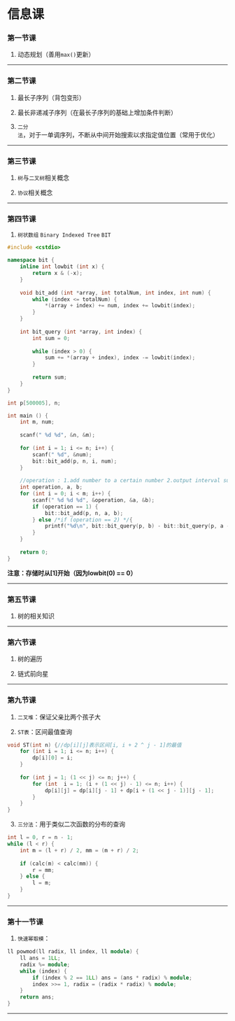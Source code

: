 # 信息课

### 第一节课

1. 动态规划（善用`max()`更新）

------

### 第二节课

1. 最长子序列（背包变形）

2. 最长非递减子序列（在最长子序列的基础上增加条件判断）

3. `二分法`，对于一单调序列，不断从中间开始搜索以求指定值位置（常用于优化）

------

### 第三节课

1. `树`与`二叉树`相关概念

2. `协议`相关概念

------

### 第四节课

1. `树状数组` `Binary Indexed Tree` `BIT`

```c++
#include <cstdio>

namespace bit {
	inline int lowbit (int x) {
		return x & (-x);
	}
	
	void bit_add (int *array, int totalNum, int index, int num) {
		while (index <= totalNum) {
			*(array + index) += num, index += lowbit(index);
		}
	}
	
	int bit_query (int *array, int index) {
		int sum = 0;
		
		while (index > 0) {
			sum += *(array + index), index -= lowbit(index);
		}
		
		return sum;
	}
}

int p[500005], n;

int main () {
	int m, num;
	
	scanf(" %d %d", &n, &m);
	
	for (int i = 1; i <= n; i++) {
		scanf(" %d", &num);
		bit::bit_add(p, n, i, num);
	}
	
	//operation : 1.add number to a certain number 2.output interval sum
	int operation, a, b;
	for (int i = 0; i < m; i++) {
		scanf(" %d %d %d", &operation, &a, &b);
		if (operation == 1) {
			bit::bit_add(p, n, a, b);
		} else /*if (operation == 2) */{
			printf("%d\n", bit::bit_query(p, b) - bit::bit_query(p, a - 1));
		}
	}
	
	return 0;
}
```
**注意：存储时从\[1\]开始（因为lowbit(0) == 0）**

------

### 第五节课

1. 树的相关知识

------

### 第六节课

1. 树的遍历

2. 链式前向星

------

### 第九节课

1. `二叉堆`：保证父亲比两个孩子大

2. `ST表`：区间最值查询

```c++
void ST(int n) {//dp[i][j]表示区间[i, i + 2 ^ j - 1]的最值
    for (int i = 1; i <= n; i++) {
        dp[i][0] = i;
    }
    
    for (int j = 1; (1 << j) <= n; j++) {
        for (int  i = 1; (i + (1 << j) - 1) <= n; i++) {
            dp[i][j] = dp[i][j - 1] + dp[i + (1 << j - 1)][j - 1];
        }
    }
}
```

3. `三分法`：用于类似二次函数的分布的查询
```c++
int l = 0, r = n - 1;
while (l < r) {
	int m = (l + r) / 2, mm = (m + r) / 2;
	
	if (calc(m) < calc(mm)) {
		r = mm;
	} else {
		l = m;
	}
}
```

------

### 第十一节课

1. `快速幂取模`：

```c++
ll powmod(ll radix, ll index, ll module) {
	ll ans = 1LL;
	radix %= module;
	while (index) {
		if (index % 2 == 1LL) ans = (ans * radix) % module;
		index >>= 1, radix = (radix * radix) % module;
	}
	return ans;
}
```

------

